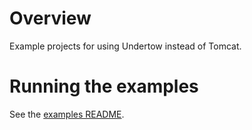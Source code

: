 # Overview

Example projects for using Undertow instead of Tomcat.

# Running the examples

See the [examples README](../README.md#running-the-examples).
